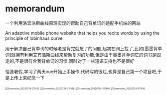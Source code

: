 # memorandum
一个利用洛宾浩斯曲线原理实现的帮助自己背单词的适配手机端的网站      

An adaptive mobile phone website that helps you recite words by using the principle of lobinhaus curve

用于解决自己背单词的时候老是背完就忘了的问题,起初在网上找了,比如[墨墨背单词]就拥有利用艾宾浩斯曲线来帮助复习的功能,但是由于墨墨背单词它的词书是固定的,不是很符合我背单词的习惯,同时对于一些短语支持也不是很好

恰逢暑假,学习了两天vue开始上手操作,代码写的很烂,也算是自己第一个项目吧,于是上传上来纪念一下

<img src="https://picture-1304716932.cos.ap-chengdu.myqcloud.com/img/Screenshot_20220724-211432.jpg" alt="Screenshot_20220724-211432" style="zoom: 50%;" />

<img src="https://picture-1304716932.cos.ap-chengdu.myqcloud.com/img/Screenshot_20220724-211438.jpg" alt="Screenshot_20220724-211438" style="zoom: 50%;" />

<img src="https://picture-1304716932.cos.ap-chengdu.myqcloud.com/img/Screenshot_20220724-211446.jpg" alt="Screenshot_20220724-211446" style="zoom:50%;" />

<img src="https://picture-1304716932.cos.ap-chengdu.myqcloud.com/img/Screenshot_20220724-211456.jpg" alt="Screenshot_20220724-211456" style="zoom:50%;" />
